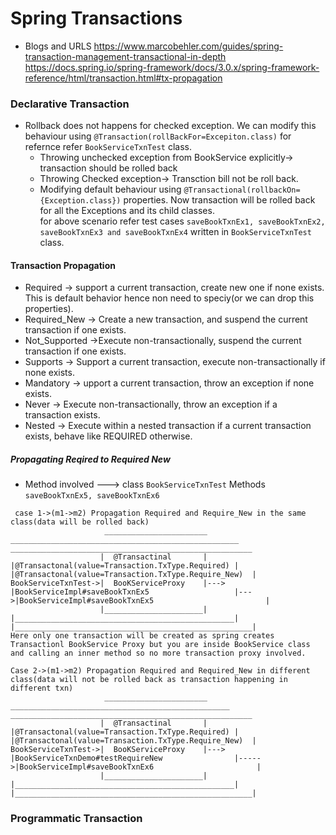 # Spring Transactions
- Blogs and URLS
https://www.marcobehler.com/guides/spring-transaction-management-transactional-in-depth  <br/>
https://docs.spring.io/spring-framework/docs/3.0.x/spring-framework-reference/html/transaction.html#tx-propagation

### Declarative Transaction
- Rollback does not happens for checked exception. We can modify this behaviour using ```@Transaction(rollBackFor=Excepiton.class)``` for refernce refer ```BookServiceTxnTest``` class.
  - Throwing unchecked exception from BookService explicitly-> transaction should be rolled back
  - Throwing Checked exception-> Transction bill not be roll back.
  - Modifying default behaviour using 
    ```@Transactional(rollbackOn={Exception.class})``` properties. Now transaction will be rolled back for all the Exceptions and its child classes.<br/>
    for above scenario refer test cases ```saveBookTxnEx1, saveBookTxnEx2, saveBookTxnEx3 and saveBookTxnEx4``` written in ```BookServiceTxnTest``` class.
#### Transaction Propagation
- Required -> support a current transaction, create new one if none exists. This is default behavior hence non need to speciy(or we can drop this properties).
- Required_New -> Create a new transaction, and suspend the current transaction if one exists.
- Not_Supported ->Execute non-transactionally, suspend the current transaction if one exists.
- Supports -> Support a current transaction, execute non-transactionally if none exists.
- Mandatory -> upport a current transaction, throw an exception if none exists.
- Never -> Execute non-transactionally, throw an exception if a transaction exists.
- Nested -> Execute within a nested transaction if a current transaction exists, behave like REQUIRED otherwise.

##### Propagating Reqired to Required New
- Method involved ---> class ```BookServiceTxnTest``` Methods ```saveBookTxnEx5, saveBookTxnEx6 ```
```
 case 1->(m1->m2) Propagation Required and Require_New in the same class(data will be rolled back)
                     _______________________     ___________________________________________________      ______________________________________________________
                    |  @Transactinal       |     |@Transactonal(value=Transaction.TxType.Required) |      |@Transactonal(value=Transaction.TxType.Require_New)  | BookServiceTxnTest->|  BooKServiceProxy    |---> |BookServiceImpl#saveBookTxnEx5                   |--->|BookServiceImpl#saveBookTxnEx5                         |
                    |______________________|     |_________________________________________________|      |_____________________________________________________|
Here only one transaction will be created as spring creates Transactionl BookService Proxy but you are inside BookService class and calling an inner method so no more transaction proxy involved.

Case 2->(m1->m2) Propagation Required and Required_New in different class(data will not be rolled back as transaction happening in different txn)
                     _______________________      _________________________________________________       ______________________________________________________
                    |  @Transactinal       |     |@Transactonal(value=Transaction.TxType.Required) |      |@Transactonal(value=Transaction.TxType.Require_New)  | BookServiceTxnTest->|  BooKServiceProxy    |---> |BookServiceTxnDemo#testRequireNew                |----->|BookServiceImpl#saveBookTxnEx6                       |
                    |______________________|     |_________________________________________________|      |_____________________________________________________|

```

### Programmatic Transaction
